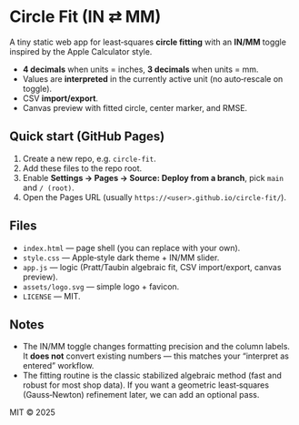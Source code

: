 # Circle Fit (IN ⇄ MM)

A tiny static web app for least‑squares **circle fitting** with an **IN/MM** toggle inspired by the Apple Calculator style.

- **4 decimals** when units = inches, **3 decimals** when units = mm.
- Values are **interpreted** in the currently active unit (no auto‑rescale on toggle).
- CSV **import/export**.
- Canvas preview with fitted circle, center marker, and RMSE.

## Quick start (GitHub Pages)

1. Create a new repo, e.g. `circle-fit`.
2. Add these files to the repo root.
3. Enable **Settings → Pages → Source: Deploy from a branch**, pick `main` and `/ (root)`.
4. Open the Pages URL (usually `https://<user>.github.io/circle-fit/`).

## Files

- `index.html` — page shell (you can replace with your own).
- `style.css` — Apple‑style dark theme + IN/MM slider.
- `app.js` — logic (Pratt/Taubin algebraic fit, CSV import/export, canvas preview).
- `assets/logo.svg` — simple logo + favicon.
- `LICENSE` — MIT.

## Notes

- The IN/MM toggle changes formatting precision and the column labels. It **does not** convert existing numbers — this matches your “interpret as entered” workflow.
- The fitting routine is the classic stabilized algebraic method (fast and robust for most shop data). If you want a geometric least‑squares (Gauss‑Newton) refinement later, we can add an optional pass.

MIT © 2025
